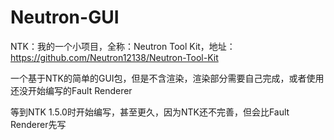 # Neutron-GUI

NTK：我的一个小项目，全称：Neutron Tool Kit，地址：https://github.com/Neutron12138/Neutron-Tool-Kit

一个基于NTK的简单的GUI包，但是不含渲染，渲染部分需要自己完成，或者使用还没开始编写的Fault Renderer

等到NTK 1.5.0时开始编写，甚至更久，因为NTK还不完善，但会比Fault Renderer先写

